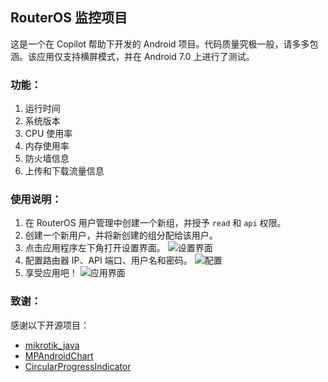 ## RouterOS 监控项目

这是一个在 Copilot 帮助下开发的 Android 项目。代码质量究极一般，请多多包涵。该应用仅支持横屏模式，并在 Android 7.0 上进行了测试。

### 功能：
1. 运行时间
2. 系统版本
3. CPU 使用率
4. 内存使用率
5. 防火墙信息
6. 上传和下载流量信息

### 使用说明：
1. 在 RouterOS 用户管理中创建一个新组，并授予 `read` 和 `api` 权限。
2. 创建一个新用户，并将新创建的组分配给该用户。
3. 点击应用程序左下角打开设置界面。
   ![设置界面](https://github.com/user-attachments/assets/635718ab-756c-4027-85cb-17fb185f4c30)
4. 配置路由器 IP、API 端口、用户名和密码。
   ![配置](https://github.com/user-attachments/assets/29d90b0c-f4f0-448d-a53d-743838a8af76)
5. 享受应用吧！
   ![应用界面](https://github.com/user-attachments/assets/b883a995-2006-4def-98fb-cd837a7047cf)

### 致谢：
感谢以下开源项目：
- [mikrotik_java](https://github.com/GideonLeGrange/mikrotik-java)
- [MPAndroidChart](https://github.com/PhilJay/MPAndroidChart)
- [CircularProgressIndicator](https://github.com/antonKozyriatskyi/CircularProgressIndicator)
